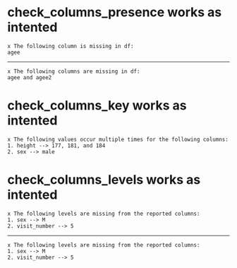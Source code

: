 # check_columns_presence works as intented

    x The following column is missing in df:
    agee

---

    x The following columns are missing in df:
    agee and agee2

# check_columns_key works as intented

    x The following values occur multiple times for the following columns:
    1. height --> 177, 181, and 184
    2. sex --> male

# check_columns_levels works as intented

    x The following levels are missing from the reported columns:
    1. sex --> M
    2. visit_number --> 5

---

    x The following levels are missing from the reported columns:
    1. sex --> M
    2. visit_number --> 5

